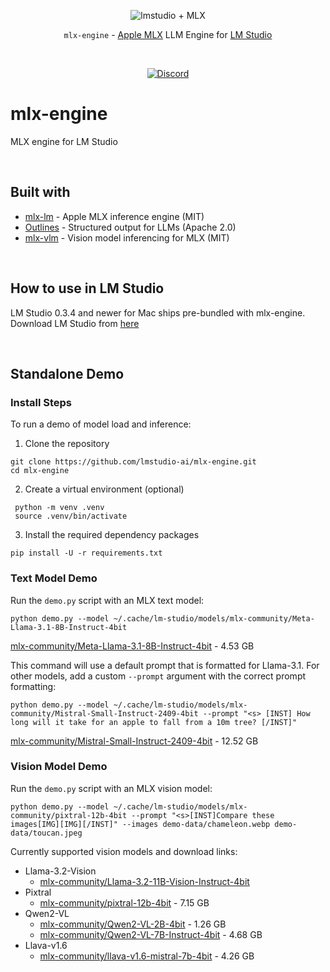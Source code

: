 <p align="center">
  <picture> 
    <img alt="lmstudio + MLX" src="https://github.com/user-attachments/assets/128bf3ba-d8d6-4fc8-85c9-4d0113ba5499">
  </picture>
</p>

<p align="center"><bold><code>mlx-engine</code> - <a href="https://github.com/ml-explore/mlx">Apple MLX</a> LLM Engine for <a href="https://lmstudio.ai/">LM Studio</a></bold></p>
<br/>
<p align="center"><a href="https://discord.gg/aPQfnNkxGC"><img alt="Discord" src="https://img.shields.io/discord/1110598183144399058?logo=discord&style=flat&logoColor=white"></a></p>

# mlx-engine
MLX engine for LM Studio

<br/>

## Built with
- [mlx-lm](https://github.com/ml-explore/mlx-examples) - Apple MLX inference engine (MIT)
- [Outlines](https://github.com/dottxt-ai/outlines) - Structured output for LLMs (Apache 2.0)
- [mlx-vlm](https://github.com/Blaizzy/mlx-vlm) - Vision model inferencing for MLX (MIT)

<br/>

## How to use in LM Studio
LM Studio 0.3.4 and newer for Mac ships pre-bundled with mlx-engine.
Download LM Studio from [here](https://lmstudio.ai/download?os=mac)

<br/>

## Standalone Demo

### Install Steps
To run a demo of model load and inference:
1. Clone the repository
```
git clone https://github.com/lmstudio-ai/mlx-engine.git
cd mlx-engine
```
2. Create a virtual environment (optional)
```
 python -m venv .venv
 source .venv/bin/activate
```
3. Install the required dependency packages
```
pip install -U -r requirements.txt
```

### Text Model Demo
Run the `demo.py` script with an MLX text model:
```
python demo.py --model ~/.cache/lm-studio/models/mlx-community/Meta-Llama-3.1-8B-Instruct-4bit 
```
[mlx-community/Meta-Llama-3.1-8B-Instruct-4bit](https://model.lmstudio.ai/download/mlx-community/Meta-Llama-3.1-8B-Instruct-4bit) - 4.53 GB

This command will use a default prompt that is formatted for Llama-3.1. For other models, add a custom `--prompt` argument with the correct prompt formatting:
```
python demo.py --model ~/.cache/lm-studio/models/mlx-community/Mistral-Small-Instruct-2409-4bit --prompt "<s> [INST] How long will it take for an apple to fall from a 10m tree? [/INST]"
```
[mlx-community/Mistral-Small-Instruct-2409-4bit](https://model.lmstudio.ai/download/mlx-community/Mistral-Small-Instruct-2409-4bit) - 12.52 GB

### Vision Model Demo
Run the `demo.py` script with an MLX vision model:
```
python demo.py --model ~/.cache/lm-studio/models/mlx-community/pixtral-12b-4bit --prompt "<s>[INST]Compare these images[IMG][IMG][/INST]" --images demo-data/chameleon.webp demo-data/toucan.jpeg
```
Currently supported vision models and download links:
 - Llama-3.2-Vision
   - [mlx-community/Llama-3.2-11B-Vision-Instruct-4bit](https://model.lmstudio.ai/download/mlx-community/Llama-3.2-11B-Vision-Instruct-4bit)
 - Pixtral
   - [mlx-community/pixtral-12b-4bit](https://model.lmstudio.ai/download/mlx-community/pixtral-12b-4bit) - 7.15 GB
 - Qwen2-VL
   - [mlx-community/Qwen2-VL-2B-4bit](https://model.lmstudio.ai/download/mlx-community/Qwen2-VL-2B-4bit) - 1.26 GB
   - [mlx-community/Qwen2-VL-7B-Instruct-4bit](https://model.lmstudio.ai/download/mlx-community/Qwen2-VL-7B-Instruct-4bit) - 4.68 GB
 - Llava-v1.6
   - [mlx-community/llava-v1.6-mistral-7b-4bit](https://model.lmstudio.ai/download/mlx-community/llava-v1.6-mistral-7b-4bit) - 4.26 GB
